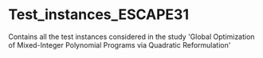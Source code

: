 # Test_instances_ESCAPE31
Contains all the test instances considered in the study 'Global Optimization of Mixed-Integer Polynomial Programs via Quadratic Reformulation'
